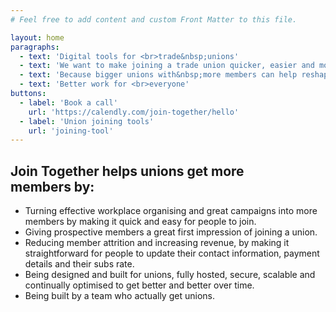 ```yaml
---
# Feel free to add content and custom Front Matter to this file.

layout: home
paragraphs: 
  - text: 'Digital tools for <br>trade&nbsp;unions'
  - text: 'We want to make joining a trade union quicker, easier and more accessible'
  - text: 'Because bigger unions with&nbsp;more members can help reshape our politics'
  - text: 'Better work for <br>everyone'
buttons:
  - label: 'Book a call'
    url: 'https://calendly.com/join-together/hello'
  - label: 'Union joining tools'
    url: 'joining-tool'
---
```


## Join Together helps unions get more members&nbsp;by:

- Turning effective workplace organising and great campaigns into more members by making it quick and easy for people to join.
- Giving prospective members a great first impression of joining a union.
- Reducing member attrition and increasing revenue, by making it straightforward for people to update their contact information, payment details and their subs rate.
- Being designed and built for unions, fully hosted, secure, scalable and continually optimised to get better and better over time.
- Being built by a team who actually get unions.

